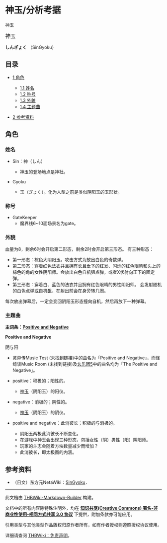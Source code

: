 # 神玉/分析考据

<!-- source html: G:\repos\THBWiki-Markdown-Builder\THBWikiMarkdown\Temp\main\2\26\ns0%3A%E7%A5%9E%E7%8E%89%2F%E5%88%86%E6%9E%90%E8%80%83%E6%8D%AE.html -->

神玉

  
<big>神玉</big>  

 **しんぎょく** （SinGyoku）
  


## 目录

- [1 角色](#角色)

  - [1.1 姓名](#姓名)
  - [1.2 称号](#称号)
  - [1.3 外貌](#外貌)
  - [1.4 主题曲](#主题曲)



- [2 参考资料](#参考资料)





## 角色

### 姓名
- Sin：神（しん）
  - 神玉的登场地点是神社。

- Gyoku
  - 玉（ぎょく）。化为人型之前是类似阴阳玉的玉形状。



### 称号
- GateKeeper
  - 魔界线6~10面场景名为gate。



### 外貌
  
血量为8，剩余6时会开启第二形态，剩余2时会开启第三形态。
有三种形态： 
  

- 第一形态：棕色大阴阳玉。攻击方式为放出白色的奇数弹。
- 第二形态：穿着红色法衣并且拥有长且垂下的红发、闪烁的红色眼睛和头上的棕色的角的女性阴阳师。会放出白色自机狙点弹，或者X状射向正下的固定弹。
- 第三形态：穿着白、蓝色的法衣并且拥有红色眼睛的男性阴阳师。 会发射随机的白色点弹或自机狙，在射出前会在身旁转几圈。

  
每次放出弹幕后，一定会变回阴阳玉形态撞向自机，然后再放下一种弹幕。
  


### 主题曲
  
 **主词条：[Positive and Negative](./Positive_and_Negative.md)** 
  
  
 **Positive and Negative** 
  
阴与阳
  

- 灵异传Music Test (未找到链接)中的曲名为「Positive and Negative」，而怪绮谈Music Room (未找到链接)及[幺乐团5](./幺乐团5.md)中的曲名均为「The Positive and Negative」。
- positive：积极的；阳性的。
  - [神玉](./神玉.md)（阴阳玉）的阳仪。

- negative：消极的；阴性的。
  - [神玉](./神玉.md)（阴阳玉）的阴仪。

- positive and negative：此消彼长；积极的与消极的。
  - 阴阳玉两极此消彼长不断变化。
  - 在游戏中神玉会出现三种形态，包括女性（阴）男性（阳）阴阳师。
  - 玩家的斗志会随着方块数量减少而增加？
  - 此消彼长，即太极图的内涵。



## 参考资料
- （日文）东方元NetaWiki：[SinGyoku](https://seesaawiki.jp/toho-motoneta_2nd/d/SinGyoku)．





---

此文档由 [THBWiki-Markdown-Builder](https://github.com/Delsin-Yu/THBWiki-Markdown-Builder) 构建。

文档中的所有内容除特殊注明外，均在 [**知识共享(Creative Commons) 署名-非商业性使用-相同方式共享 3.0 协议**](https://creativecommons.org/licenses/by-sa/3.0/deed.zh-hans) 下提供，附加条款亦可能应用。

引用类型与其他类型作品版权归原作者所有，如有作者授权则遵照授权协议使用。

详细请查阅 [THBWiki：免责声明](https://thbwiki.cc/THBWiki:%E5%85%8D%E8%B4%A3%E5%A3%B0%E6%98%8E)。

